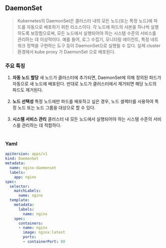 ## DaemonSet

> Kubernetes의 DaemonSet은 클러스터 내의 모든 노드(또는 특정 노드)에 파드를 자동으로 배포하기 위한 리소스이다. 각 노드에 파드의 사본을 하나씩 실행하도록 보장함으로써, 모든 노드에서 실행되어야 하는 시스템 수준의 서비스를 관리하는 데 이상적이다. 예를 들어, 로그 수집기, 모니터링 에이전트, 특정 네트워크 정책을 구현하는 도구 등이 DaemonSet으로 실행될 수 있다. 실제 cluster 환경에서 kube proxy 가 DaemonSet 으로 배포된다.

### 주요 특징
1. **자동 노드 할당** 새 노드가 클러스터에 추가되면, DaemonSet에 의해 정의된 파드가 자동으로 새 노드에 배포된다. 반대로 노드가 클러스터에서 제거되면 해당 노드의 파드도 제거된다.<br><br>
1. **노드 선택성** 특정 노드에만 파드를 배포하고 싶은 경우, 노드 셀렉터를 사용하여 특정 노드 또는 노드 그룹을 대상으로 할 수 있다.<br><br>
1. **시스템 서비스 관리** 클러스터 내 모든 노드에서 실행되어야 하는 시스템 수준의 서비스를 관리하는 데 적합하다.<br><br>

### Yaml

```yaml
apiVersion: apps/v1
kind: DaemonSet
metadata:
  name: nginx-daemonset
  labels:
    app: nginx
spec:
  selector:
    matchLabels:
      name: nginx
  template:
    metadata:
      labels:
        name: nginx
    spec:
      containers:
      - name: nginx
        image: nginx:latest
        ports:
        - containerPort: 80
```
